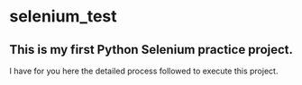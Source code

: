 # selenium_test

## This is my first Python Selenium practice project.

I have for you here the detailed process followed to execute this project. 
